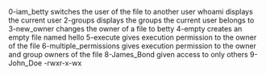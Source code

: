 0-iam_betty switches the user of the file to another user
whoami displays the current user
2-groups displays the groups the current user belongs to
3-new_owner changes the owner of a file to betty
4-empty creates an empty file named hello
5-execute gives execution permission to the owner of the file
6-multiple_permissions gives execution permission to the owner and group owners of the file
8-James_Bond given access to only others
9-John_Doe -rwxr-x-wx